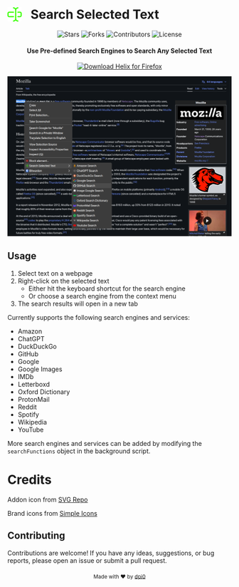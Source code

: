 <!-- ![Typing SVG](https://readme-typing-svg.demolab.com?font=JetbrainsMono&weight=700&size=50&pause=1000&color=39FB01&center=true&vCenter=true&random=false&width=1100&height=84&lines=%3E+Search+Selected+Text;Using+Pre-defined+Search+Engines) -->

<div align = "center">

<h1 style="display: flex; align-items: center;">
  <img src="./addon/icons/icon_32.png" alt="Icon" style="margin-right: 20px; height: 32px; width: 32px;">
    Search Selected Text
</h1>

<p align="center">
  <img src="https://img.shields.io/github/stars/dpi0/helix-firefox?style=flat-square&color=yellow" alt="Stars">
  <img src="https://img.shields.io/github/forks/dpi0/helix-firefox?style=flat-square" alt="Forks">
  <img src="https://img.shields.io/github/contributors/dpi0/helix-firefox?style=flat-square&color=pink" alt="Contributors">
  <img src="https://img.shields.io/github/license/dpi0/helix-firefox?style=flat-square" alt="License">
</p>

<h4>Use Pre-defined Search Engines to Search Any Selected Text</h4>

[<img src="https://labels.tahoe.be/firefox_download_dark.svg" height="53" alt="Download Helix for Firefox">](https://addons.mozilla.org/firefox/addon/simple-search-selected-text/)

</div>

![demo-screenshot](./screenshot.png)

## Usage

1. Select text on a webpage
2. Right-click on the selected text
   - Either hit the keyboard shortcut for the search engine
   - Or choose a search engine from the context menu
3. The search results will open in a new tab

Currently supports the following search engines and services:

- Amazon
- ChatGPT
- DuckDuckGo
- GitHub
- Google
- Google Images
- IMDb
- Letterboxd
- Oxford Dictionary
- ProtonMail
- Reddit
- Spotify
- Wikipedia
- YouTube

More search engines and services can be added by modifying the `searchFunctions` object in the background script.

# Credits

Addon icon from [SVG Repo](https://www.svgrepo.com)

Brand icons from [Simple Icons](https://simpleicons.org)

## Contributing

Contributions are welcome! If you have any ideas, suggestions, or bug reports, please open an issue or submit a pull request.

<div align="center">
  <sub>Made with ❤️ by <a href="https://github.com/dpi0">dpi0</a></sub>
</div>
